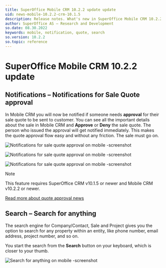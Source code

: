 ```yaml
---
title: SuperOffice Mobile CRM 10.2.2 update update
uid: news-mobile-10.2.2-crm-10.1.5
description: Release notes. What's new in SuperOffice Mobile CRM 10.2.2
author: SuperOffice AS – Research and Development
so.date: 08.30.2022
keywords: mobile, notification, quote, search
so.version: 10.2.2
so.topic: reference
---
```


# SuperOffice Mobile CRM 10.2.2 update

## Notifications – Notifications for Sale Quote approval

In Mobile CRM you will now be notified if someone needs **approval** for their sale quote to be sent to customer. You can see all the important details about the sale in Mobile CRM and **Approve** or **Deny** the sale quote. The person who issued the approval will get notified immediately. This makes the quote approval flow easy and without any friction. The sale must go on.

![Notifications for sale quote approval on mobile -screenshot][img1]

![Notifications for sale quote approval on mobile -screenshot][img2]

![Notifications for sale quote approval on mobile -screenshot][img3]

> [!NOTE]
> This feature requires SuperOffice CRM v10.1.5 or newer and Mobile CRM v10.2.2 or newer.

[Read more about quote approval news][1]

## Search – Search for anything

The search engine for Company/Contact, Sale and Project gives you the option to search for any property within an entity, like phone number, email address, project number, and so on.

You start the search from the **Search** button on your keyboard, which is closer to your thumb.

![Search for anything on mobile -screenshot][img4]

<!-- Referenced links-->
[1]: ../core-crm/10.1.5-update.md

<!-- Referenced images -->
[img1]: media/mobile-2-2-quote-approval-1.png
[img2]: media/mobile-2-2-quote-approval-2.png
[img3]: media/mobile-2-2-quote-approval-3.png
[img4]: media/mobile-2-2-search.png
